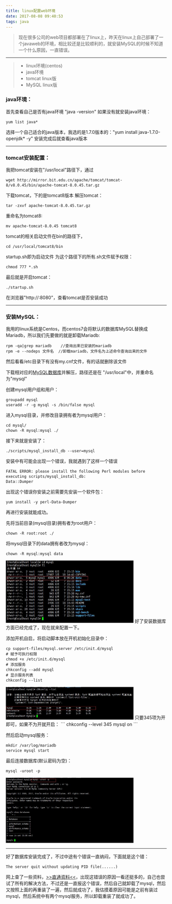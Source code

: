 ```yaml
---
title: linux配置web环境
date: 2017-08-08 09:40:53
tags: java
---
```

> 现在很多公司的web项目都部署在了linux上，昨天在linux上自己部署了一个javaweb的环境，相比较还是比较顺利的，就安装MySQL的时候不知道一个什么原因，一直错误。<!--more-->

---
> * linux环境(centos)
> * java环境
> * tomcat linux版
> * MySQL linux版

### java环境：
首先查看自己是否有java环境 "java -version"
如果没有就安装java环境：
```
yum list java*
```
选择一个自己适合的java版本，我选的是1.7.0版本的："yum install java-1.7.0-openjdk* -y"
安装完成后就查看java版本   

---
### tomcat安装配置：
我把tomcat安装在"/usr/local"路径下，通过
```
wget http://mirror.bit.edu.cn/apache/tomcat/tomcat-8/v8.0.45/bin/apache-tomcat-8.0.45.tar.gz
```
下载tomcat，下的是tomcat8版本
解压tomcat：
```
tar -zxvf apache-tomcat-8.0.45.tar.gz
```
重命名为tomcat8:
```
mv apache-tomcat-8.0.45 tomcat8
```
tomcat的相关启动文件在bin的路径下，
```
cd /usr/local/tomcat8/bin
```
startup.sh即为启动文件
为这个路径下的所有.sh文件赋予权限：
```
chmod 777 *.sh
```
最后就是开启tomcat：
```
./startup.sh
```
在浏览器"http://<linux ip>:8080"，查看tomcat是否安装成功   
   
---
### 安装MySQL：
我用的linux系统是Centos，而centos7会将默认的数据库MySQL替换成Mariadb，所以我们先要做的就是卸载Mariadb:
```
rpm -qa|grep mariadb  	//查询出来已安装的mariadb
rpm -e --nodeps 文件名  //卸载mariadb，文件名为上述命令查询出来的文件
```
然后看看/etc目录下有没有my.cnf文件，有的话就删除该文件

下载相对应的[MySQL数据库](https://dev.mysql.com/downloads/mysql/)并解压，路径还是在 "/usr/local"中，并重命名为"mysql"

创建mysql用户组和用户：
```
groupadd mysql
useradd -r -g mysql -s /bin/false mysql
```
进入mysql目录，并修改目录拥有者为mysql用户：
```
cd mysql/
chown -R mysql:mysql ./
```
接下来就是安装了：
```
./scripts/mysql_install_db --user=mysql
```
安装中有可能会出现一个错误，我就遇到了这样一个错误
```
FATAL ERROR: please install the following Perl modules before executing scripts/mysql_install_db:
Data::Dumper
```
出现这个错误你安装之前需要先安装一个软件包：
```
yum install -y perl-Data-Dumper
```
再进行安装就能成功。

先将当前目录(mysql目录)拥有者为root用户：
```
chown -R root:root ./
```
将mysql目录下的data拥有者改为mysql：
```
chown -R mysql:mysql data
```
<img src="/images/java/2017080801.jpg" style="width: 400px;"/>
好了安装数据库方面已经完成了，现在就来配置一下。

添加开机自启，将启动脚本放在开机初始化目录中：
```
cp support-files/mysql.server /etc/init.d/mysql
# 赋予可执行权限
chmod +x /etc/init.d/mysql
# 添加服务
chkconfig --add mysql 
# 显示服务列表
chkconfig --list 
```
<img src="/images/java/2017080802.jpg" style="width: 400px;"/>
只要345项为开即可，如果不为开就开启：
```
chkconfig --level 345 mysql on
```

然后启动mysql服务：
```
mkdir /var/log/mariadb
service mysql start
```
最后连接数据库(默认密码为空)：
```
mysql -uroot -p
```
<img src="/images/java/2017080803.jpg" style="width: 400px;"/>

---
好了数据库安装完成了，不过中途有个错误一直纳闷，下面就是这个错：
```
The server quit without updating PID file(......)
```
网上查了一些资料，[>>直通资料<<](http://www.jb51.net/article/48625.htm)，出现这错误的原因一看还挺多的，自己也尝试了所有的解决方法，不过还是一直报这个错误，然后自己就卸载了mysql，然后又按照上面的再重装了一遍，然后就成功了，我估摸着原因可能是之前有装过mysql，然后系统中有两个mysql服务，所以卸载重装了就成功了。